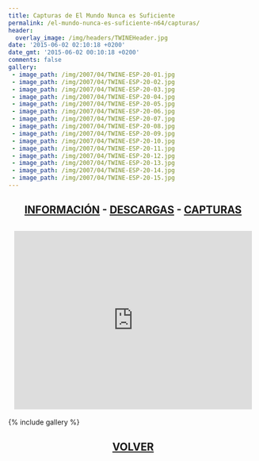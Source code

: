 ```yaml
---
title: Capturas de El Mundo Nunca es Suficiente
permalink: /el-mundo-nunca-es-suficiente-n64/capturas/
header:
  overlay_image: /img/headers/TWINEHeader.jpg
date: '2015-06-02 02:10:18 +0200'
date_gmt: '2015-06-02 00:10:18 +0200'
comments: false
gallery:
 - image_path: /img/2007/04/TWINE-ESP-20-01.jpg
 - image_path: /img/2007/04/TWINE-ESP-20-02.jpg
 - image_path: /img/2007/04/TWINE-ESP-20-03.jpg
 - image_path: /img/2007/04/TWINE-ESP-20-04.jpg
 - image_path: /img/2007/04/TWINE-ESP-20-05.jpg
 - image_path: /img/2007/04/TWINE-ESP-20-06.jpg
 - image_path: /img/2007/04/TWINE-ESP-20-07.jpg
 - image_path: /img/2007/04/TWINE-ESP-20-08.jpg
 - image_path: /img/2007/04/TWINE-ESP-20-09.jpg
 - image_path: /img/2007/04/TWINE-ESP-20-10.jpg
 - image_path: /img/2007/04/TWINE-ESP-20-11.jpg
 - image_path: /img/2007/04/TWINE-ESP-20-12.jpg
 - image_path: /img/2007/04/TWINE-ESP-20-13.jpg
 - image_path: /img/2007/04/TWINE-ESP-20-14.jpg
 - image_path: /img/2007/04/TWINE-ESP-20-15.jpg
---
```

<h2 style="text-align: center;"><strong><a href="/el-mundo-nunca-es-suficiente-n64/informacion/">INFORMACIÓN</a> - <a href="/el-mundo-nunca-es-suficiente-n64/descargar/">DESCARGAS</a> - <a href="/el-mundo-nunca-es-suficiente-n64/capturas/">CAPTURAS</a></strong></h2>

<h2 style="text-align: center;"><iframe src="https://www.youtube.com/embed/3RAJBB2a1f8" width="480" height="360" frameborder="0" allowfullscreen="allowfullscreen"></iframe></h2>

{% include gallery %}

<h2 style="text-align: center;"><a href="/el-mundo-nunca-es-suficiente-n64/"><strong>VOLVER</strong></a></h2>
